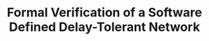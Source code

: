 ---
title: "Formal Verification of a Software Defined Delay-Tolerant Network"
authors: Jan-Paul Ramos-Dávila
type: Presentation
category: presentation
conf: IEEE Workshop
in: "IEEE Workshop on Optimizing Interplanetary Communication Through Network Autonomy"
year: 2024
month: August
dates: 26
---